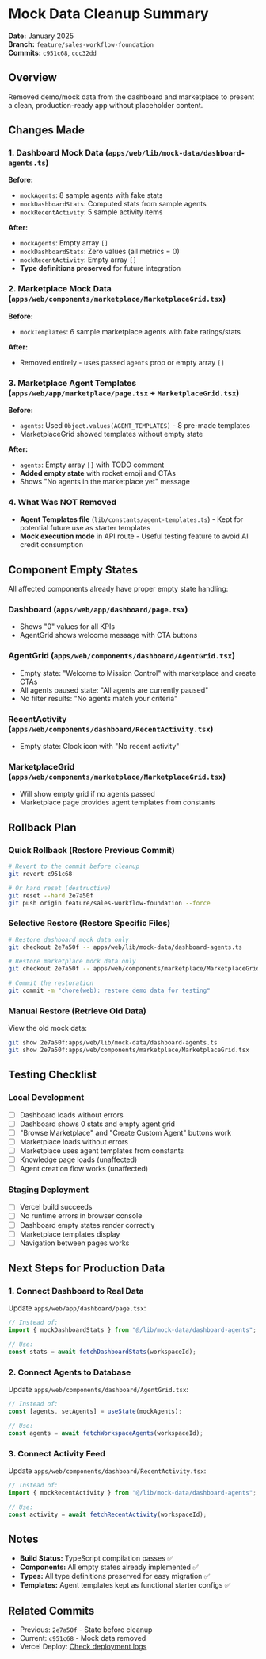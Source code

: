 # Mock Data Cleanup Summary

**Date:** January 2025  
**Branch:** `feature/sales-workflow-foundation`  
**Commits:** `c951c68`, `ccc32dd`

## Overview

Removed demo/mock data from the dashboard and marketplace to present a clean, production-ready app without placeholder content.

## Changes Made

### 1. Dashboard Mock Data (`apps/web/lib/mock-data/dashboard-agents.ts`)

**Before:**

- `mockAgents`: 8 sample agents with fake stats
- `mockDashboardStats`: Computed stats from sample agents
- `mockRecentActivity`: 5 sample activity items

**After:**

- `mockAgents`: Empty array `[]`
- `mockDashboardStats`: Zero values (all metrics = 0)
- `mockRecentActivity`: Empty array `[]`
- **Type definitions preserved** for future integration

### 2. Marketplace Mock Data (`apps/web/components/marketplace/MarketplaceGrid.tsx`)

**Before:**

- `mockTemplates`: 6 sample marketplace agents with fake ratings/stats

**After:**

- Removed entirely - uses passed `agents` prop or empty array `[]`

### 3. Marketplace Agent Templates (`apps/web/app/marketplace/page.tsx` + `MarketplaceGrid.tsx`)

**Before:**

- `agents`: Used `Object.values(AGENT_TEMPLATES)` - 8 pre-made templates
- MarketplaceGrid showed templates without empty state

**After:**

- `agents`: Empty array `[]` with TODO comment
- **Added empty state** with rocket emoji and CTAs
- Shows "No agents in the marketplace yet" message

### 4. What Was NOT Removed

- **Agent Templates file** (`lib/constants/agent-templates.ts`) - Kept for potential future use as starter templates
- **Mock execution mode** in API route - Useful testing feature to avoid AI credit consumption

## Component Empty States

All affected components already have proper empty state handling:

### Dashboard (`apps/web/app/dashboard/page.tsx`)

- Shows "0" values for all KPIs
- AgentGrid shows welcome message with CTA buttons

### AgentGrid (`apps/web/components/dashboard/AgentGrid.tsx`)

- Empty state: "Welcome to Mission Control" with marketplace and create CTAs
- All agents paused state: "All agents are currently paused"
- No filter results: "No agents match your criteria"

### RecentActivity (`apps/web/components/dashboard/RecentActivity.tsx`)

- Empty state: Clock icon with "No recent activity"

### MarketplaceGrid (`apps/web/components/marketplace/MarketplaceGrid.tsx`)

- Will show empty grid if no agents passed
- Marketplace page provides agent templates from constants

## Rollback Plan

### Quick Rollback (Restore Previous Commit)

```bash
# Revert to the commit before cleanup
git revert c951c68

# Or hard reset (destructive)
git reset --hard 2e7a50f
git push origin feature/sales-workflow-foundation --force
```

### Selective Restore (Restore Specific Files)

```bash
# Restore dashboard mock data only
git checkout 2e7a50f -- apps/web/lib/mock-data/dashboard-agents.ts

# Restore marketplace mock data only
git checkout 2e7a50f -- apps/web/components/marketplace/MarketplaceGrid.tsx

# Commit the restoration
git commit -m "chore(web): restore demo data for testing"
```

### Manual Restore (Retrieve Old Data)

View the old mock data:

```bash
git show 2e7a50f:apps/web/lib/mock-data/dashboard-agents.ts
git show 2e7a50f:apps/web/components/marketplace/MarketplaceGrid.tsx
```

## Testing Checklist

### Local Development

- [ ] Dashboard loads without errors
- [ ] Dashboard shows 0 stats and empty agent grid
- [ ] "Browse Marketplace" and "Create Custom Agent" buttons work
- [ ] Marketplace loads without errors
- [ ] Marketplace uses agent templates from constants
- [ ] Knowledge page loads (unaffected)
- [ ] Agent creation flow works (unaffected)

### Staging Deployment

- [ ] Vercel build succeeds
- [ ] No runtime errors in browser console
- [ ] Dashboard empty states render correctly
- [ ] Marketplace templates display
- [ ] Navigation between pages works

## Next Steps for Production Data

### 1. Connect Dashboard to Real Data

Update `apps/web/app/dashboard/page.tsx`:

```typescript
// Instead of:
import { mockDashboardStats } from "@/lib/mock-data/dashboard-agents";

// Use:
const stats = await fetchDashboardStats(workspaceId);
```

### 2. Connect Agents to Database

Update `apps/web/components/dashboard/AgentGrid.tsx`:

```typescript
// Instead of:
const [agents, setAgents] = useState(mockAgents);

// Use:
const agents = await fetchWorkspaceAgents(workspaceId);
```

### 3. Connect Activity Feed

Update `apps/web/components/dashboard/RecentActivity.tsx`:

```typescript
// Instead of:
import { mockRecentActivity } from "@/lib/mock-data/dashboard-agents";

// Use:
const activity = await fetchRecentActivity(workspaceId);
```

## Notes

- **Build Status:** TypeScript compilation passes ✅
- **Components:** All empty states already implemented ✅
- **Types:** All type definitions preserved for easy migration ✅
- **Templates:** Agent templates kept as functional starter configs ✅

## Related Commits

- Previous: `2e7a50f` - State before cleanup
- Current: `c951c68` - Mock data removed
- Vercel Deploy: [Check deployment logs](https://vercel.com/galaxyco-ai/galaxyco-ai-platform)
